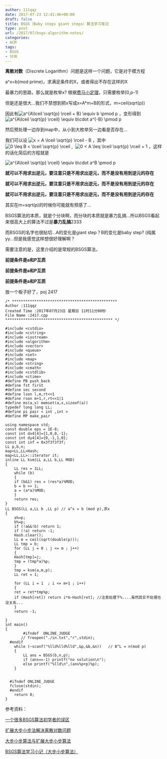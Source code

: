 ```yaml
---
author: 111qqz
date: 2017-07-23 12:41:46+00:00
draft: false
title: BSGS（Baby steps giant steps）算法学习笔记
type: post
url: /2017/07/bsgs-algorithm-notes/
categories:
- ACM
tags:
- BSGS
- 分块
---
```


**离散对数**（Discrete Logarithm）问题是这样一个问题，它是对于模方程

a^x=b(mod prime)，求满足条件的X，或者得出不存在这样的X

最暴力的思路，那么就是枚举x? 根据[费马小定理](https://zh.wikipedia.org/zh-cn/%E8%B4%B9%E9%A9%AC%E5%B0%8F%E5%AE%9A%E7%90%86)，只需要枚举[0,p-1)

但是还是很大...我们不禁想到把x写成x=A*m+B的形式，m=ceil(sqrt(p))

因此有![ a^{A\lceil \sqrt{p} \rceil + B} \equiv b \pmod p ](http://blog.miskcoo.com/wp-content/plugins/latex/cache/tex_e074c544474c0974ac48e4130a8a298a.gif)
，变形得到![ a^{A\lceil \sqrt{p} \rceil} \equiv b\cdot a^{-B} \pmod p ](http://blog.miskcoo.com/wp-content/plugins/latex/cache/tex_b5b97e06b3a3e9d53d25bb32966b7887.gif)


然后预处理一边存到map中，从小到大枚举另一边看是否存在...



我们可以设 ![x = A \lceil \sqrt{p} \rceil - B](http://blog.miskcoo.com/wp-content/plugins/latex/cache/tex_6a327ff427047a52f12ae62db2c62a17.gif)
，其中 ![0 \leq B < \lceil \sqrt{p} \rceil](http://blog.miskcoo.com/wp-content/plugins/latex/cache/tex_5eae323ac137bfcd344156a9fcd2ae4e.gif)
,  ![0 < A \leq \lceil \sqrt{p} \rceil + 1](http://blog.miskcoo.com/wp-content/plugins/latex/cache/tex_9bc1e7994d1dffbd9d826801ce759781.gif)
，这样的话化简后的方程就是

![ a^{A\lceil \sqrt{p} \rceil} \equiv b\cdot a^B \pmod p ](http://blog.miskcoo.com/wp-content/plugins/latex/cache/tex_6034086ebf3222f45c410883f4f2c6ae.gif)


**就可以不用求出逆元，要注意只是不用求出逆元，而不是没有用到逆元的存在**

**就可以不用求出逆元，要注意只是不用求出逆元，而不是没有用到逆元的存在**

**就可以不用求出逆元，要注意只是不用求出逆元，而不是没有用到逆元的存在**



其实在m=sqrt(p)的时候你可能就有预感了...

BSGS算法的本质，就是个分块啊，而分块的本质就是暴力乱搞...所以BSGS看起来很高大上的算法不过是**暴力乱搞**2333

而BSGS的名字也很贴切...A的变化是giant step？B的变化是baby step? (纯属yy...但是我感觉这样想很好理解啊？

需要注意的是，这里介绍的是常规的BSGS算法，

**前提条件是a和P互质**

**前提条件是a和P互质**

**前提条件是a和P互质**

放一个板子好了，poj 2417

    
    /* ***********************************************
    Author :111qqz
    Created Time :2017年07月23日 星期日 11时11分00秒
    File Name :2417.cpp
    ************************************************ */
    
    #include <cstdio>
    #include <cstring>
    #include <iostream>
    #include <algorithm>
    #include <vector>
    #include <queue>
    #include <set>
    #include <map>
    #include <string>
    #include <cmath>
    #include <cstdlib>
    #include <ctime>
    #define PB push_back
    #define fst first
    #define sec second
    #define lson l,m,rt<<1
    #define rson m+1,r,rt<<1|1
    #define ms(a,x) memset(a,x,sizeof(a))
    typedef long long LL;
    #define pi pair < int ,int >
    #define MP make_pair
    
    using namespace std;
    const double eps = 1E-8;
    const int dx4[4]={1,0,0,-1};
    const int dy4[4]={0,-1,1,0};
    const int inf = 0x3f3f3f3f;
    LL p,b,n;
    map<LL,LL>Hash;
    map<LL,LL>::iterator it;
    inline LL ksm(LL a,LL b,LL MOD)
    {
        LL res = 1LL;
        while (b)
        {
    	if (b&1) res = (res*a)%MOD;
    	b = b >> 1;
    	a = (a*a)%MOD;
        }
        return res;
    }
    LL BSGS(LL a,LL b ,LL p) // a^x = b (mod p),求x 
    {
        a%=p;
        b%=p;
        if (!a&&!b) return 1;
        if (!a) return -1;
        Hash.clear();
        LL m = ceil(sqrt(double(p)));
        LL tmp = b;
        for (LL j = 0 ; j <= m ; j++)
        {
    	Hash[tmp]=j;
    	tmp = (tmp*a)%p;
        }
        tmp = ksm(a,m,p);
        LL ret = 1;
    
        for (LL i = 1  ; i <= m+1 ; i++)
        {
    	ret = ret*tmp%p;
    	if (Hash[ret]) return i*m-Hash[ret]; //注意处理下%....虽然其实不处理也没关系...
        }
        return -1;
    
    }
    int main()
    {
            #ifndef  ONLINE_JUDGE 
           // freopen("./in.txt","r",stdin);
      #endif
    	while (~scanf("%lld%lld%lld",&p,&b,&n))   // B^L = n(mod p)
    	{
    	    LL ans = BSGS(b,n,p);
    	    if (ans==-1) printf("no solution\n");
    	    else printf("%lld\n",(ans%p+p)%p);
    	}
    	    
        
      #ifndef ONLINE_JUDGE  
      fclose(stdin);
      #endif
        return 0;
    }
    




参考资料：

[ 一个很多BSGS算法初学者的误区](http://kzoacn.is-programmer.com/posts/97193.html)

[扩展大步小步法解决离散对数问题](http://blog.miskcoo.com/2015/05/discrete-logarithm-problem)

[大步小步算法与扩展大步小步算法](http://qpswwww.logdown.com/posts/333090-BSGS-extBSGS)

[BSGS算法学习小记（大步小步算法）](http://blog.csdn.net/doyouseeman/article/details/52084773)






